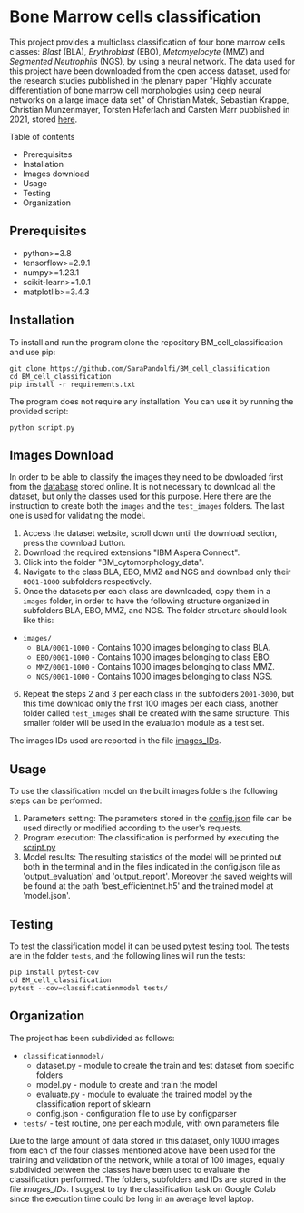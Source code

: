 # Bone Marrow cells classification
This project provides a multiclass classification of four bone marrow cells classes: *Blast* (BLA), *Erythroblast* (EBO), *Metamyelocyte* (MMZ) and *Segmented Neutrophils* (NGS), by using a neural network.
The data used for this project have been downloaded from the open access [dataset](https://wiki.cancerimagingarchive.net/pages/viewpage.action?pageId=101941770), used for the research studies pubblished in the plenary paper "Highly accurate differentiation of bone marrow cell morphologies using deep neural networks on a large image data set" of Christian Matek, Sebastian Krappe, Christian Munzenmayer, Torsten Haferlach and Carsten Marr pubblished in 2021, stored [here](http://ashpublications.org/blood/article-pdf/138/20/1917/1845796/bloodbld2020010568.pdf).

Table of contents
- Prerequisites
- Installation
- Images download
- Usage
- Testing
- Organization


## Prerequisites
- python>=3.8
- tensorflow>=2.9.1
- numpy>=1.23.1
- scikit-learn>=1.0.1
- matplotlib>=3.4.3

## Installation

To install and run the program clone the repository BM_cell_classification and use pip:

    git clone https://github.com/SaraPandolfi/BM_cell_classification
    cd BM_cell_classification
    pip install -r requirements.txt

The program does not require any installation. You can use it by running the provided script:

    python script.py

## Images Download

In order to be able to classify the images they need to be dowloaded first from the [database](https://wiki.cancerimagingarchive.net/pages/viewpage.action?pageId=101941770) stored online. It is not necessary to download all the dataset, but only the classes used for this purpose. Here there are the instruction to create both the `images` and the `test_images` folders. The last one is used for validating the model.

1. Access the dataset website, scroll down until the download section, press the download button.
2. Download the required extensions "IBM Aspera Connect".
3. Click into the folder "BM_cytomorphology_data".
4. Navigate to the class BLA, EBO, MMZ and NGS and download only their `0001-1000` subfolders respectively.
3. Once the datasets per each class are downloaded, copy them in a `images` folder, in order to have the following structure organized in subfolders BLA, EBO, MMZ, and NGS. The folder structure should look like this:

- `images/`
    - `BLA/0001-1000` - Contains 1000 images belonging to class BLA.
    - `EBO/0001-1000` - Contains 1000 images belonging to class EBO.
    - `MMZ/0001-1000` - Contains 1000 images belonging to class MMZ.
    - `NGS/0001-1000` - Contains 1000 images belonging to class NGS.

6. Repeat the steps 2 and 3 per each class in the subfolders `2001-3000`, but this time download only the first 100 images per each class, another folder called `test_images` shall be created with the same structure. This smaller folder will be used in the evaluation module as a test set.

The images IDs used are reported in the file [images_IDs](https://github.com/SaraPandolfi/BM_cell_classification/blob/master/images_IDs.txt).


## Usage
To use the classification model on the built images folders the following steps can be performed:
1. Parameters setting:
    The parameters stored in the [config.json](https://github.com/SaraPandolfi/BM_cell_classification/blob/master/config.json) file can be used directly or modified according to the user's requests.
2. Program execution:
    The classification is performed by executing the [script.py](https://github.com/SaraPandolfi/BM_cell_classification/blob/master/script.py)
3. Model results:
    The resulting statistics of the model will be printed out both in the terminal and in the files indicated in the config.json file as 'output_evaluation' and 'output_report'. Moreover the saved weights will be found at the path 'best_efficientnet.h5' and the trained model at 'model.json'.
    
## Testing

To test the classification model it can be used pytest testing tool. The tests are in the folder `tests`, and the following lines will run the tests:

    pip install pytest-cov
    cd BM_cell_classification
    pytest --cov=classificationmodel tests/  


## Organization

The project has been subdivided as follows:
- `classificationmodel/`
    - dataset.py - module to create the train and test dataset from specific folders
    - model.py - module to create and train the model
    - evaluate.py - module to evaluate the trained model by the classification report of sklearn 
    - config.json - configuration file to use by configparser
- `tests/` - test routine, one per each module, with own parameters file

Due to the large amount of data stored in this dataset, only 1000 images from each of the four classes mentioned above have been used for the training and validation of the network, while a total of 100 images, equally subdivided between the classes have been used to evaluate the classification performed. The folders, subfolders and IDs are stored in the file *images_IDs*.
I suggest to try the classification task on Google Colab since the execution time could be long in an average level laptop.